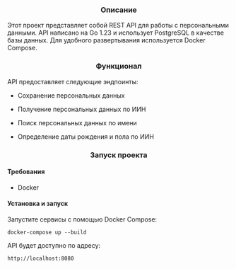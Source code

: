 <h3 align="center"> Описание</h3>

Этот проект представляет собой REST API для работы с персональными данными.
API написано на Go 1.23 и использует PostgreSQL в качестве базы данных. Для удобного развертывания используется Docker Compose.

<h3 align="center"> Функционал </h3>

API предоставляет следующие эндпоинты:

- Сохранение персональных данных

- Получение персональных данных по ИИН

- Поиск персональных данных по имени

- Определение даты рождения и пола по ИИН

<h3 align="center"> Запуск проекта </h3>

<h4> Требования </h4>

- Docker

<h4> Установка и запуск </h4> 

Запустите сервисы с помощью Docker Compose:

``` docker-compose up --build ```

API будет доступно по адресу: 

```http://localhost:8080```